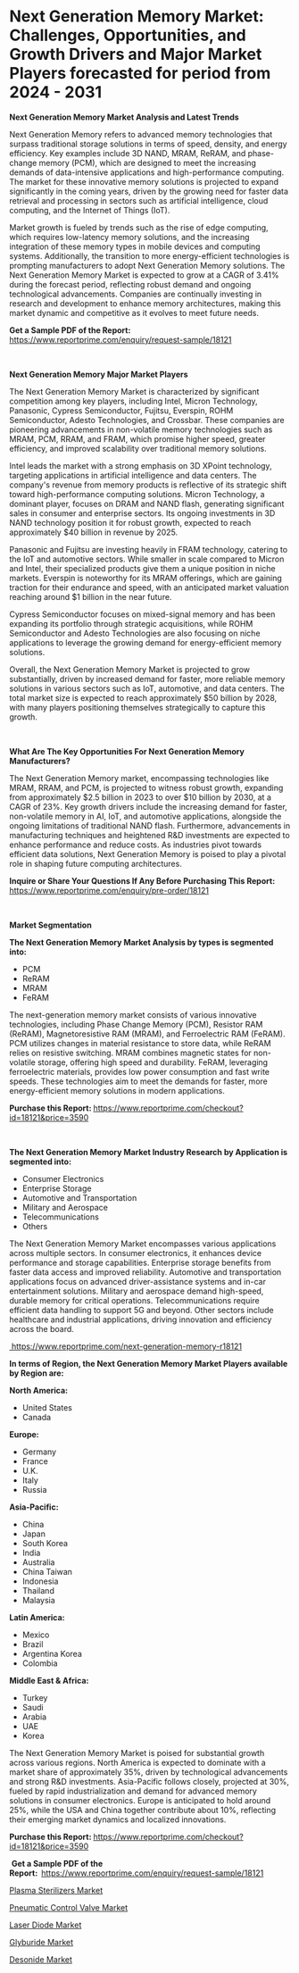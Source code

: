 <p><h1>Next Generation Memory Market: Challenges, Opportunities, and Growth Drivers and Major Market Players forecasted for period from 2024 - 2031</h1></p><p><strong>Next Generation Memory Market Analysis and Latest Trends</strong></p>
<p><p>Next Generation Memory refers to advanced memory technologies that surpass traditional storage solutions in terms of speed, density, and energy efficiency. Key examples include 3D NAND, MRAM, ReRAM, and phase-change memory (PCM), which are designed to meet the increasing demands of data-intensive applications and high-performance computing. The market for these innovative memory solutions is projected to expand significantly in the coming years, driven by the growing need for faster data retrieval and processing in sectors such as artificial intelligence, cloud computing, and the Internet of Things (IoT).</p><p>Market growth is fueled by trends such as the rise of edge computing, which requires low-latency memory solutions, and the increasing integration of these memory types in mobile devices and computing systems. Additionally, the transition to more energy-efficient technologies is prompting manufacturers to adopt Next Generation Memory solutions. The Next Generation Memory Market is expected to grow at a CAGR of 3.41% during the forecast period, reflecting robust demand and ongoing technological advancements. Companies are continually investing in research and development to enhance memory architectures, making this market dynamic and competitive as it evolves to meet future needs.</p></p>
<p><strong>Get a Sample PDF of the Report:&nbsp;</strong> <a href="https://www.reportprime.com/enquiry/request-sample/18121?utm_campaign=1119&utm_medium=2&utm_source=Github&utm_content=ia&utm_term=20112024&utm_id=next-generation-memory">https://www.reportprime.com/enquiry/request-sample/18121</a></p>
<p>&nbsp;</p>
<p><strong>Next Generation Memory Major Market Players</strong></p>
<p><p>The Next Generation Memory Market is characterized by significant competition among key players, including Intel, Micron Technology, Panasonic, Cypress Semiconductor, Fujitsu, Everspin, ROHM Semiconductor, Adesto Technologies, and Crossbar. These companies are pioneering advancements in non-volatile memory technologies such as MRAM, PCM, RRAM, and FRAM, which promise higher speed, greater efficiency, and improved scalability over traditional memory solutions.</p><p>Intel leads the market with a strong emphasis on 3D XPoint technology, targeting applications in artificial intelligence and data centers. The company's revenue from memory products is reflective of its strategic shift toward high-performance computing solutions. Micron Technology, a dominant player, focuses on DRAM and NAND flash, generating significant sales in consumer and enterprise sectors. Its ongoing investments in 3D NAND technology position it for robust growth, expected to reach approximately $40 billion in revenue by 2025.</p><p>Panasonic and Fujitsu are investing heavily in FRAM technology, catering to the IoT and automotive sectors. While smaller in scale compared to Micron and Intel, their specialized products give them a unique position in niche markets. Everspin is noteworthy for its MRAM offerings, which are gaining traction for their endurance and speed, with an anticipated market valuation reaching around $1 billion in the near future.</p><p>Cypress Semiconductor focuses on mixed-signal memory and has been expanding its portfolio through strategic acquisitions, while ROHM Semiconductor and Adesto Technologies are also focusing on niche applications to leverage the growing demand for energy-efficient memory solutions.</p><p>Overall, the Next Generation Memory Market is projected to grow substantially, driven by increased demand for faster, more reliable memory solutions in various sectors such as IoT, automotive, and data centers. The total market size is expected to reach approximately $50 billion by 2028, with many players positioning themselves strategically to capture this growth.</p></p>
<p>&nbsp;</p>
<p><strong>What Are The Key Opportunities For Next Generation Memory Manufacturers?</strong></p>
<p><p>The Next Generation Memory market, encompassing technologies like MRAM, RRAM, and PCM, is projected to witness robust growth, expanding from approximately $2.5 billion in 2023 to over $10 billion by 2030, at a CAGR of 23%. Key growth drivers include the increasing demand for faster, non-volatile memory in AI, IoT, and automotive applications, alongside the ongoing limitations of traditional NAND flash. Furthermore, advancements in manufacturing techniques and heightened R&D investments are expected to enhance performance and reduce costs. As industries pivot towards efficient data solutions, Next Generation Memory is poised to play a pivotal role in shaping future computing architectures.</p></p>
<p><strong>Inquire or Share Your Questions If Any Before Purchasing This Report:</strong> <a href="https://www.reportprime.com/enquiry/pre-order/18121?utm_campaign=1119&utm_medium=2&utm_source=Github&utm_content=ia&utm_term=20112024&utm_id=next-generation-memory">https://www.reportprime.com/enquiry/pre-order/18121</a></p>
<p>&nbsp;</p>
<p><strong>Market Segmentation</strong></p>
<p><strong>The Next Generation Memory Market Analysis by types is segmented into:</strong></p>
<p><ul><li>PCM</li><li>ReRAM</li><li>MRAM</li><li>FeRAM</li></ul></p>
<p><p>The next-generation memory market consists of various innovative technologies, including Phase Change Memory (PCM), Resistor RAM (ReRAM), Magnetoresistive RAM (MRAM), and Ferroelectric RAM (FeRAM). PCM utilizes changes in material resistance to store data, while ReRAM relies on resistive switching. MRAM combines magnetic states for non-volatile storage, offering high speed and durability. FeRAM, leveraging ferroelectric materials, provides low power consumption and fast write speeds. These technologies aim to meet the demands for faster, more energy-efficient memory solutions in modern applications.</p></p>
<p><strong>Purchase this Report:&nbsp;</strong><a href="https://www.reportprime.com/checkout?id=18121&price=3590&utm_campaign=1119&utm_medium=2&utm_source=Github&utm_content=ia&utm_term=20112024&utm_id=next-generation-memory">https://www.reportprime.com/checkout?id=18121&price=3590</a></p>
<p>&nbsp;</p>
<p><strong>The Next Generation Memory Market Industry Research by Application is segmented into:</strong></p>
<p><ul><li>Consumer Electronics</li><li>Enterprise Storage</li><li>Automotive and Transportation</li><li>Military and Aerospace</li><li>Telecommunications</li><li>Others</li></ul></p>
<p><p>The Next Generation Memory Market encompasses various applications across multiple sectors. In consumer electronics, it enhances device performance and storage capabilities. Enterprise storage benefits from faster data access and improved reliability. Automotive and transportation applications focus on advanced driver-assistance systems and in-car entertainment solutions. Military and aerospace demand high-speed, durable memory for critical operations. Telecommunications require efficient data handling to support 5G and beyond. Other sectors include healthcare and industrial applications, driving innovation and efficiency across the board.</p></p>
<p><a href="https://www.reportprime.com/next-generation-memory-r18121?utm_campaign=1119&utm_medium=2&utm_source=Github&utm_content=ia&utm_term=20112024&utm_id=next-generation-memory">&nbsp;https://www.reportprime.com/next-generation-memory-r18121</a></p>
<p><strong>In terms of Region, the Next Generation Memory Market Players available by Region are:</strong></p>
<p>
    <p> <strong> North America: </strong>
        <ul>
            <li>United States</li>
            <li>Canada</li>
        </ul>
        </p> 
    <p> <strong> Europe: </strong>
        <ul>
            <li>Germany</li>
            <li>France</li>
            <li>U.K.</li>
            <li>Italy</li>
            <li>Russia</li>
        </ul>
        </p> 
    <p> <strong> Asia-Pacific: </strong>
        <ul>
            <li>China</li>
            <li>Japan</li>
            <li>South Korea</li>
            <li>India</li>
            <li>Australia</li>
            <li>China Taiwan</li>
            <li>Indonesia</li>
            <li>Thailand</li>
            <li>Malaysia</li>
        </ul>
        </p> 
    <p> <strong> Latin America: </strong>
        <ul>
            <li>Mexico</li>
            <li>Brazil</li>
            <li>Argentina Korea</li>
            <li>Colombia</li>
        </ul>
        </p> 
    <p> <strong> Middle East & Africa: </strong>
        <ul>
            <li>Turkey</li>
            <li>Saudi</li>
            <li>Arabia</li>
            <li>UAE</li>
            <li>Korea</li>
        </ul>
    </p>
    </p>
<p><p>The Next Generation Memory Market is poised for substantial growth across various regions. North America is expected to dominate with a market share of approximately 35%, driven by technological advancements and strong R&D investments. Asia-Pacific follows closely, projected at 30%, fueled by rapid industrialization and demand for advanced memory solutions in consumer electronics. Europe is anticipated to hold around 25%, while the USA and China together contribute about 10%, reflecting their emerging market dynamics and localized innovations.</p></p>
<p><strong>Purchase this Report: </strong><a href="https://www.reportprime.com/checkout?id=18121&price=3590&utm_campaign=1119&utm_medium=2&utm_source=Github&utm_content=ia&utm_term=20112024&utm_id=next-generation-memory">https://www.reportprime.com/checkout?id=18121&price=3590</a></p>
<p>&nbsp;<strong>Get a Sample PDF of the Report:&nbsp;&nbsp;</strong><a href="https://www.reportprime.com/enquiry/request-sample/18121?utm_campaign=1119&utm_medium=2&utm_source=Github&utm_content=ia&utm_term=20112024&utm_id=next-generation-memory">https://www.reportprime.com/enquiry/request-sample/18121</a></p>
<p><strong></strong></p>
<p><p><a href="https://www.linkedin.com/pulse/unlocking-growth-potential-strategic-analysis-plasma-sterilizers-cnnec?utm_campaign=1119&utm_medium=2&utm_source=Github&utm_content=ia&utm_term=20112024&utm_id=next-generation-memory">Plasma Sterilizers Market</a></p><p><a href="https://www.linkedin.com/pulse/pneumatic-control-valve-market-analysis-report-global-insights-l2x9c?utm_campaign=1119&utm_medium=2&utm_source=Github&utm_content=ia&utm_term=20112024&utm_id=next-generation-memory">Pneumatic Control Valve Market</a></p><p><a href="https://github.com/JakirUddin651/Market-Research-Report-List-1/blob/main/laser-diode-market.md?utm_campaign=1119&utm_medium=2&utm_source=Github&utm_content=ia&utm_term=20112024&utm_id=next-generation-memory">Laser Diode Market</a></p><p><a href="https://issuu.com/reportprime-2/docs/glyburide-market-size-2030.pptx_d6574bc6cf2b24?utm_campaign=1119&utm_medium=2&utm_source=Github&utm_content=ia&utm_term=20112024&utm_id=next-generation-memory">Glyburide Market</a></p><p><a href="https://issuu.com/reportprime-2/docs/desonide-market-size-2030.pptx_d6c191e7e7878b?utm_campaign=1119&utm_medium=2&utm_source=Github&utm_content=ia&utm_term=20112024&utm_id=next-generation-memory">Desonide Market</a></p></p>